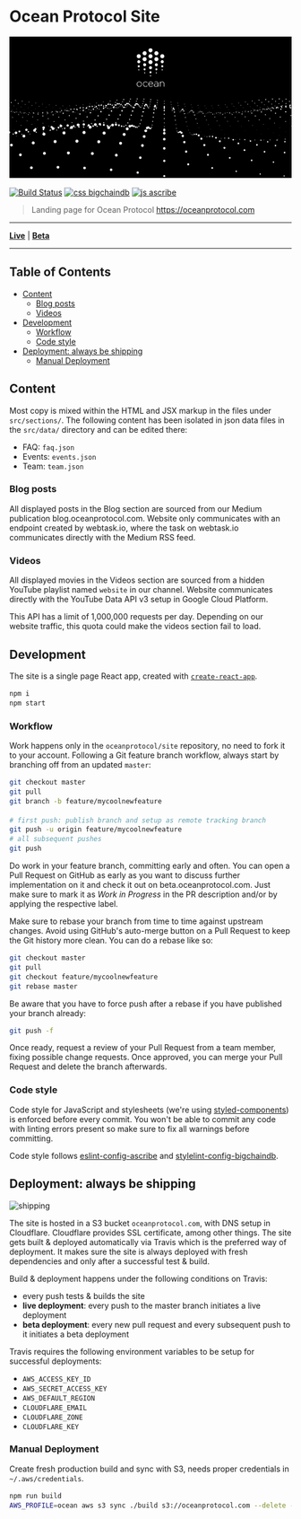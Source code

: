 # Ocean Protocol Site

![](public/twitter_card.png)

[![Build Status](https://travis-ci.com/oceanprotocol/site.svg?token=3psqw6c8KMDqfdGQ2x6d&branch=master)](https://travis-ci.com/oceanprotocol/site)
[![css bigchaindb](https://img.shields.io/badge/css-bigchaindb-39BA91.svg)](https://github.com/bigchaindb/stylelint-config-bigchaindb)
[![js ascribe](https://img.shields.io/badge/js-ascribe-39BA91.svg)](https://github.com/ascribe/javascript)

> Landing page for Ocean Protocol https://oceanprotocol.com

---

[**Live**](https://oceanprotocol.com) | [**Beta**](https://beta.oceanprotocol.com)

---

## Table of Contents

- [Content](#content)
    - [Blog posts](#blog-posts)
    - [Videos](#videos)
- [Development](#development)
    - [Workflow](#workflow)
    - [Code style](#code-style)
- [Deployment: always be shipping](#deployment-always-be-shipping)
    - [Manual Deployment](#manual-deployment)

## Content

Most copy is mixed within the HTML and JSX markup in the files under `src/sections/`. The following content has been isolated in json data files in the `src/data/` directory and can be edited there:

- FAQ: `faq.json`
- Events: `events.json`
- Team: `team.json`

### Blog posts

All displayed posts in the Blog section are sourced from our Medium publication blog.oceanprotocol.com. Website only communicates with an endpoint created by webtask.io, where the task on webtask.io communicates directly with the Medium RSS feed.

### Videos

All displayed movies in the Videos section are sourced from a hidden YouTube playlist named `website` in our channel. Website communicates directly with the YouTube Data API v3 setup in Google Cloud Platform.

This API has a limit of 1,000,000 requests per day. Depending on our website traffic, this quota could make the videos section fail to load.

## Development

The site is a single page React app, created with [`create-react-app`](https://github.com/facebook/create-react-app).

```bash
npm i
npm start
```

### Workflow

Work happens only in the `oceanprotocol/site` repository, no need to fork it to your account. Following a Git feature branch workflow, always start by branching off from an updated `master`:

```bash
git checkout master
git pull
git branch -b feature/mycoolnewfeature

# first push: publish branch and setup as remote tracking branch
git push -u origin feature/mycoolnewfeature
# all subsequent pushes
git push
```

Do work in your feature branch, committing early and often. You can open a Pull Request on GitHub as early as you want to discuss further implementation on it and check it out on beta.oceanprotocol.com. Just make sure to mark it as _Work in Progress_ in the PR description and/or by applying the respective label.

Make sure to rebase your branch from time to time against upstream changes. Avoid using GitHub's auto-merge button on a Pull Request to keep the Git history more clean. You can do a rebase like so:

```bash
git checkout master
git pull
git checkout feature/mycoolnewfeature
git rebase master
```

Be aware that you have to force push after a rebase if you have published your branch already:

```bash
git push -f
```

Once ready, request a review of your Pull Request from a team member, fixing possible change requests. Once approved, you can merge your Pull Request and delete the branch afterwards.

### Code style

Code style for JavaScript and stylesheets (we're using [styled-components](https://www.styled-components.com)) is enforced before every commit. You won't be able to commit any code with linting errors present so make sure to fix all warnings before committing.

Code style follows [eslint-config-ascribe](https://github.com/ascribe/javascript) and [stylelint-config-bigchaindb](https://github.com/bigchaindb/stylelint-config-bigchaindb).

## Deployment: always be shipping

![shipping](https://cloud.githubusercontent.com/assets/90316/26559768/e21e9724-44b1-11e7-90cf-6ef6ebb06d09.gif)

The site is hosted in a S3 bucket `oceanprotocol.com`, with DNS setup in Cloudflare. Cloudflare provides SSL certificate, among other things. The site gets built & deployed automatically via Travis which is the preferred way of deployment. It makes sure the site is always deployed with fresh dependencies and only after a successful test & build.

Build & deployment happens under the following conditions on Travis:

- every push tests & builds the site
- **live deployment**: every push to the master branch initiates a live deployment
- **beta deployment**: every new pull request and every subsequent push to it initiates a beta deployment

Travis requires the following environment variables to be setup for successful deployments:

- `AWS_ACCESS_KEY_ID`
- `AWS_SECRET_ACCESS_KEY`
- `AWS_DEFAULT_REGION`
- `CLOUDFLARE_EMAIL`
- `CLOUDFLARE_ZONE`
- `CLOUDFLARE_KEY`

### Manual Deployment

Create fresh production build and sync with S3, needs proper credentials in `~/.aws/credentials`.

```bash
npm run build
AWS_PROFILE=ocean aws s3 sync ./build s3://oceanprotocol.com --delete --acl public-read
```
